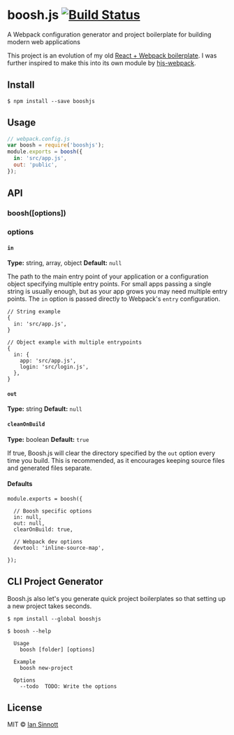 # boosh.js [![Build Status](https://travis-ci.org/iansinnott/boosh.svg?branch=master)](https://travis-ci.org/iansinnott/boosh)

A Webpack configuration generator and project boilerplate for building modern web applications

This project is an evolution of my old [React + Webpack boilerplate][]. I was further inspired to make this into its own module by [hjs-webpack][].

[React + Webpack boilerplate]: https://github.com/iansinnott/react-boilerplate
[hjs-webpack]: https://github.com/HenrikJoreteg/hjs-webpack/

## Install

```
$ npm install --save booshjs
```


## Usage

```js
// webpack.config.js
var boosh = require('booshjs');
module.exports = boosh({
  in: 'src/app.js',
  out: 'public',
});
```


## API

### boosh([options])

### options

#### `in`

**Type:** string, array, object
**Default:** `null`

The path to the main entry point of your application or a configuration object specifying multiple entry points. For small apps passing a single string is usually enough, but as your app grows you may need multiple entry points. The `in` option is passed directly to Webpack's `entry` configuration.

```
// String example
{
  in: 'src/app.js',
}

// Object example with multiple entrypoints
{
  in: {
    app: 'src/app.js',
    login: 'src/login.js',
  },
}
```

#### `out`

**Type:** string
**Default:** `null`

#### `cleanOnBuild`

**Type:** boolean
**Default:** `true`

If true, Boosh.js will clear the directory specified by the `out` option every time you build. This is recommended, as it encourages keeping source files and generated files separate.

#### Defaults

```
module.exports = boosh({

  // Boosh specific options
  in: null,
  out: null,
  clearOnBuild: true,

  // Webpack dev options
  devtool: 'inline-source-map',
  
});
```


## CLI Project Generator

Boosh.js also let's you generate quick project boilerplates so that setting up a new project takes seconds.

```
$ npm install --global booshjs
```
```
$ boosh --help

  Usage
    boosh [folder] [options]

  Example
    boosh new-project

  Options
    --todo  TODO: Write the options
```


## License

MIT © [Ian Sinnott](http://iansinnott.com)
